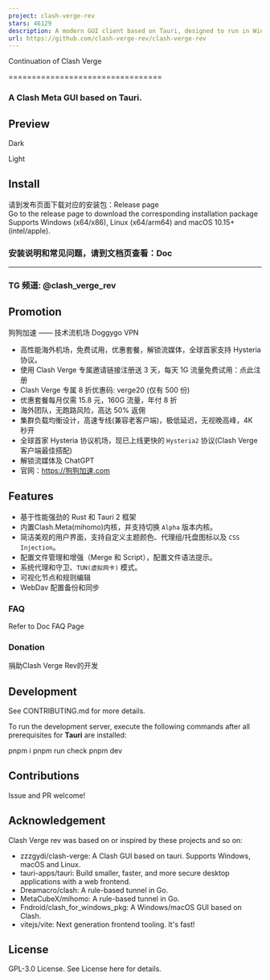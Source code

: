 ```yaml
---
project: clash-verge-rev
stars: 46129
description: A modern GUI client based on Tauri, designed to run in Windows, macOS and Linux for tailored proxy experience
url: https://github.com/clash-verge-rev/clash-verge-rev
---
```


  
Continuation of Clash Verge  

=================================

### A Clash Meta GUI based on Tauri.

Preview
-------

Dark

Light

Install
-------

请到发布页面下载对应的安装包：Release page  
Go to the release page to download the corresponding installation package  
Supports Windows (x64/x86), Linux (x64/arm64) and macOS 10.15+ (intel/apple).

### 安装说明和常见问题，请到文档页查看：Doc

* * *

### TG 频道: @clash\_verge\_rev

Promotion
---------

狗狗加速 —— 技术流机场 Doggygo VPN

-   高性能海外机场，免费试用，优惠套餐，解锁流媒体，全球首家支持 Hysteria 协议。
-   使用 Clash Verge 专属邀请链接注册送 3 天，每天 1G 流量免费试用：点此注册
-   Clash Verge 专属 8 折优惠码: verge20 (仅有 500 份)
-   优惠套餐每月仅需 15.8 元，160G 流量，年付 8 折
-   海外团队，无跑路风险，高达 50% 返佣
-   集群负载均衡设计，高速专线(兼容老客户端)，极低延迟，无视晚高峰，4K 秒开
-   全球首家 Hysteria 协议机场，现已上线更快的 `Hysteria2` 协议(Clash Verge 客户端最佳搭配)
-   解锁流媒体及 ChatGPT
-   官网：https://狗狗加速.com

Features
--------

-   基于性能强劲的 Rust 和 Tauri 2 框架
-   内置Clash.Meta(mihomo)内核，并支持切换 `Alpha` 版本内核。
-   简洁美观的用户界面，支持自定义主题颜色、代理组/托盘图标以及 `CSS Injection`。
-   配置文件管理和增强（Merge 和 Script），配置文件语法提示。
-   系统代理和守卫、`TUN(虚拟网卡)` 模式。
-   可视化节点和规则编辑
-   WebDav 配置备份和同步

### FAQ

Refer to Doc FAQ Page

### Donation

捐助Clash Verge Rev的开发

Development
-----------

See CONTRIBUTING.md for more details.

To run the development server, execute the following commands after all prerequisites for **Tauri** are installed:

pnpm i
pnpm run check
pnpm dev

Contributions
-------------

Issue and PR welcome!

Acknowledgement
---------------

Clash Verge rev was based on or inspired by these projects and so on:

-   zzzgydi/clash-verge: A Clash GUI based on tauri. Supports Windows, macOS and Linux.
-   tauri-apps/tauri: Build smaller, faster, and more secure desktop applications with a web frontend.
-   Dreamacro/clash: A rule-based tunnel in Go.
-   MetaCubeX/mihomo: A rule-based tunnel in Go.
-   Fndroid/clash\_for\_windows\_pkg: A Windows/macOS GUI based on Clash.
-   vitejs/vite: Next generation frontend tooling. It's fast!

License
-------

GPL-3.0 License. See License here for details.

